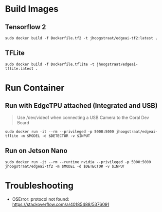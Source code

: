 # Build Images
## Tensorflow 2
```
sudo docker build -f Dockerfile.tf2 -t jhoogstraat/edgeai-tf2:latest .
```
## TFLite
```
sudo docker build -f Dockerfile.tflite -t jhoogstraat/edgeai-tflite:latest .
```

# Run Container
## Run with EdgeTPU attached (Integrated and USB)
> Use /dev/video1 when connecting a USB Camera to the Coral Dev Board
```
sudo docker run -it --rm --privileged -p 5000:5000 jhoogstraat/edgeai-tflite -m $MODEL -d $DETECTOR -v $INPUT
```

## Run on Jetson Nano
```
sudo docker run -it --rm --runtime nvidia --privileged -p 5000:5000 jhoogstraat/edgeai-tf2 -m $MODEL -d $DETECTOR -v $INPUT
```

# Troubleshooting
- OSError: protocol not found: https://stackoverflow.com/a/40185488/5376091

